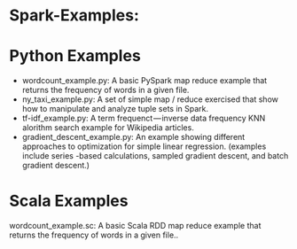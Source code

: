 # Spark-Examples:

# Python Examples
- wordcount_example.py: A basic PySpark map reduce example that returns the frequency of words in a given file.
- ny_taxi_example.py: A set of simple map / reduce exercised that show how to manipulate and analyze tuple sets in Spark.  
- tf-idf_example.py: A term frequenct — inverse data frequency KNN alorithm search example for Wikipedia articles.
- gradient_descent_example.py: An example showing different approaches to optimization for simple linear regression.  (examples include series -based calculations, sampled gradient descent, and batch gradient descent.)  

# Scala Examples
 wordcount_example.sc: A basic Scala RDD map reduce example that returns the frequency of words in a given file..
